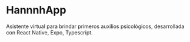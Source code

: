 # HannnhApp
Asistente virtual para brindar primeros auxilios psicológicos, desarrollada con React Native, Expo, Typescript.
